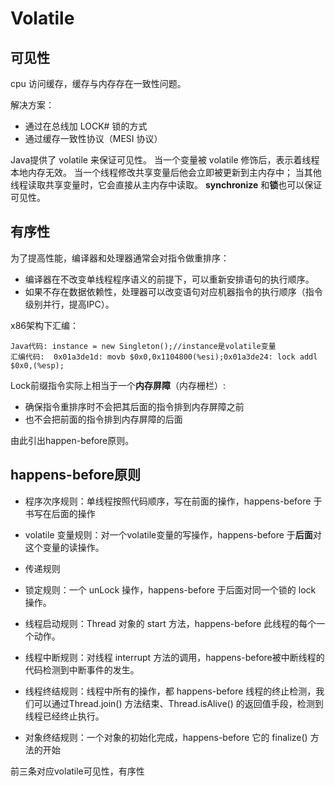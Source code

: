 # Volatile

## 可见性
cpu 访问缓存，缓存与内存存在一致性问题。

解决方案：

- 通过在总线加 LOCK# 锁的方式
- 通过缓存一致性协议（MESI 协议）


Java提供了 volatile 来保证可见性。
当一个变量被 volatile 修饰后，表示着线程本地内存无效。
当一个线程修改共享变量后他会立即被更新到主内存中；
当其他线程读取共享变量时，它会直接从主内存中读取。
**synchronize** 和**锁**也可以保证可见性。



## 有序性

为了提高性能，编译器和处理器通常会对指令做重排序：

- 编译器在不改变单线程程序语义的前提下，可以重新安排语句的执行顺序。
- 如果不存在数据依赖性，处理器可以改变语句对应机器指令的执行顺序（指令级别并行，提高IPC）。

x86架构下汇编：
```
Java代码: instance = new Singleton();//instance是volatile变量
汇编代码:  0x01a3de1d: movb $0x0,0x1104800(%esi);0x01a3de24: lock addl $0x0,(%esp);
```
Lock前缀指令实际上相当于一个**内存屏障**（内存栅栏）:

- 确保指令重排序时不会把其后面的指令排到内存屏障之前
- 也不会把前面的指令排到内存屏障的后面



由此引出happen-before原则。



## happens-before原则


- 程序次序规则：单线程按照代码顺序，写在前面的操作，happens-before 于书写在后面的操作
- volatile 变量规则：对一个volatile变量的写操作，happens-before 于**后面**对这个变量的读操作。
- 传递规则

- 锁定规则：一个 unLock 操作，happens-before 于后面对同一个锁的 lock 操作。
- 线程启动规则：Thread 对象的 start 方法，happens-before 此线程的每个一个动作。
- 线程中断规则：对线程 interrupt 方法的调用，happens-before被中断线程的代码检测到中断事件的发生。
- 线程终结规则：线程中所有的操作，都 happens-before 线程的终止检测，我们可以通过Thread.join() 方法结束、Thread.isAlive() 的返回值手段，检测到线程已经终止执行。
- 对象终结规则：一个对象的初始化完成，happens-before 它的 finalize() 方法的开始



前三条对应volatile可见性，有序性
